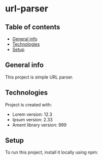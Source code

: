 # url-parser
## Table of contents
* [General info](#general-info)
* [Technologies](#technologies)
* [Setup](#setup)

## General info
This project is simple URL parser.
	
## Technologies
Project is created with:
* Lorem version: 12.3
* Ipsum version: 2.33
* Ament library version: 999
	
## Setup
To run this project, install it locally using npm:
